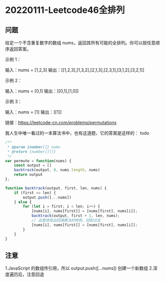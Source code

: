 # 20220111-Leetcode46全排列

## 问题

给定一个不含重复数字的数组 nums，返回其所有可能的全排列。你可以按任意顺序返回答案。

示例 1：

输入：nums = [1,2,3]
输出：[[1,2,3],[1,3,2],[2,1,3],[2,3,1],[3,1,2],[3,2,1]]

示例 2：

输入：nums = [0,1]
输出：[[0,1],[1,0]]

示例 3：

输入：nums = [1]
输出：[[1]]

链接：https://leetcode-cn.com/problems/permutations

我人生中唯一看过的一本算法书中，也有这道题，它的答案是这样的：
todo 


```JavaScript
/**
 * @param {number[]} nums
 * @return {number[][]}
 */
var permute = function(nums) {
    const output = []
    backtrack(output, 0, nums.length, nums)
    return output
};

function backtrack(output, first, len, nums) {
    if (first == len) {
        output.push([...nums])
    } else {
        for (let i = first; i < len; i++) {
            [nums[i], nums[first]] = [nums[first], nums[i]];
            backtrack(output, first + 1, len, nums);
            // 这里体现出回溯算法的特色，回到过去
            [nums[i], nums[first]] = [nums[first], nums[i]];
        }    
    }
}
```

 

## 注意

1.JavaScript 的数组传引用，所以 output.push([...nums]) 创建一个新数组
2.深度遍历后，注意回退
















